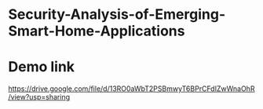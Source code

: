 # Security-Analysis-of-Emerging-Smart-Home-Applications

# Demo link
https://drive.google.com/file/d/13RO0aWbT2PSBmwyT6BPrCFdIZwWnaOhR/view?usp=sharing
